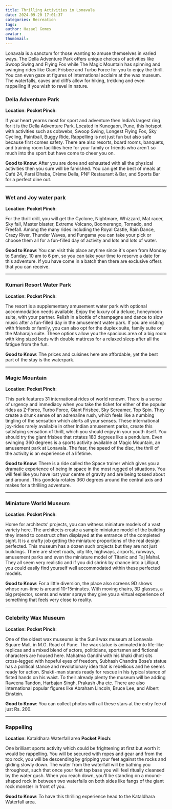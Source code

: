 ```yaml
---
title: Thrilling Activities in Lonavala
date: 2024-09-20 17:01:37
categories: Recreation
tags:
author: Hazael Gomes
avatar:
thumbnail:
---
```

Lonavala is a sanctum for those wanting to amuse themselves in varied ways. The Della Adventure Park offers unique choices of activities like Swoop Swing and Flying Fox while The Magic Mountain has spinning and swinging rides like Giant Frisbee and Turbo Force for you to enjoy the thrill. You can even gaze at figures of international acclaim at the wax museum. The waterfalls, caves and cliffs allow for hiking, trekking and even rappelling if you wish to revel in nature.

### Della Adventure Park
**Location**: 
**Pocket Pinch**: 

If your heart yearns most for sport and adventure then India’s largest ring for it is the Della Adventure Park. Located in Kunegaon, Pune, this hotspot with activities such as cobwebs, Swoop Swing, Longest Flying Fox, Sky Cycling, Paintball, Buggy Ride, Rappelling is not just fun but also safe because first comes safety. There are also resorts, board rooms, banquets, and training room facilities here for your family or friends who aren't so much into the sport but have come to cheer you on.    

**Good to Know**: After you are done and exhausted with all the physical activities then you sure will be famished. You can get the best of meals at Café 24, Parsi Dhaba, Crème Della, PNF Restaurant & Bar, and Sports Bar for a perfect dine out.

---

### Wet and Joy water park 
**Location**: 
**Pocket Pinch**: 

For the thrill drill, you will get the Cyclone, Nightmare, Whizzard, Mat racer, Sky fall, Master blaster, Extreme Volcano, Boomerango, Tornado, and Freefall. Among the many rides including the Royal Castle, Rain Dance, Crazy River, Thunder Waves, and Fungama you can take your pick or choose them all for a fun-filled day of activity and lots and lots of water.     

**Good to Know**: You can visit this place anytime since it's open from Monday to Sunday, 10 am to 6 pm, so you can take your time to reserve a date for this adventure. If you have come in a batch then there are exclusive offers that you can receive.

---

### Kumari Resort Water Park
**Location**: 
**Pocket Pinch**: 

The resort is a supplementary amusement water park with optional accommodation needs available. Enjoy the luxury of a deluxe, honeymoon suite, with your partner. Relish in a bottle of champagne and dance to slow music after a fun-filled day in the amusement water park. If you are visiting with friends or family, you can also opt for the duplex suite, family suite or the Maharaja suite. These options allow you the spacious area of a big room with king sized beds with double mattress for a relaxed sleep after all the fatigue from the fun.   

**Good to Know**: The prices and cuisines here are affordable, yet the best part of the stay is the waterpark.

---

### Magic Mountain
**Location**: 
**Pocket Pinch**: 

This park features 31 international rides of world renown. There is a sense of urgency and immediacy when you take the ticket for either of the popular rides as Z-Force, Turbo Force, Giant Frisbee, Sky Screamer, Top Spin. They create a drunk sense of an adrenaline rush, which feels like a numbing tingling of the sensation which alerts all your senses. These international joy-rides rarely available in other Indian amusement parks, create this satisfying sensation of thrill, which you should enjoy in your youth itself. You should try the giant frisbee that rotates 180 degrees like a pendulum. Even swinging 360 degrees is a sports activity available at Magic Mountain, an amusement park at Lonavala. The fear, the speed of the disc, the thrill of the activity is an experience of a lifetime.  

**Good to Know**: There is a ride called the Space trainer which gives you a dramatic experience of being in space in the most rugged of situations. You will feel like you have lost your centre of gravity and are being tossed about and around. This gondola rotates 360 degrees around the central axis and makes for a thrilling adventure.

---

### Miniature World Museum
**Location**: 
**Pocket Pinch**: 

Home for architects’ projects, you can witness miniature models of a vast variety here. The architects create a sample miniature model of the building they intend to construct often displayed at the entrance of the completed sight. It is a crafty job getting the miniature proportions of the real design perfected. This museum has a dozen such projects but they are not just buildings. There are street roads, city life, highways, airports, runways, amusement parks and even the miniature model of Titanic and Taj Mahal. They all seem very realistic and if you did shrink by chance into a Lilliput, you could easily find yourself well accommodated within these perfected models.   

**Good to Know**: For a little diversion, the place also screens 9D shows whose run-time is around 10-15minutes. With moving chairs, 3D glasses, a big projector, scents and water sprays they give you a virtual experience of something that feels very close to reality.

---

### Celebrity Wax Museum
**Location**: 
**Pocket Pinch**: 

One of the oldest wax museums is the Sunil wax museum at Lonavala Square Mall, in M.G. Road of Pune. The wax statue is animated into life-like replicas and a mixed blend of actors, politicians, sportsmen and fictional characters are housed here. Mahatma Gandhi with his khaki dhoti sits cross-legged with hopeful eyes of freedom, Subhash Chandra Bose’s statue has a political stance and revolutionary idea that is rebellious and he seems ready for action. Shakti-man stands ready for rescue in his typical stance of fisted hands on his waist. To their already plenty the museum will be adding Raveena Tandon, Harbajan Singh, Prakash Jha etc. There are also international popular figures like Abraham Lincoln, Bruce Lee, and Albert Einstein.  

**Good to Know**: You can collect photos with all these stars at the entry fee of just Rs. 200.

---

### Rappelling
**Location**: Kataldhara Waterfall area
**Pocket Pinch**:

One brilliant sports activity which could be frightening at first but worth it would be rappelling. You will be secured with ropes and gear and from the top rock, you will be descending by gripping your feet against the rocks and gliding slowly down. The water from the waterfall will be bathing you throughout, such that once your feet tap base you will feel ritually cleansed by the water gush. When you reach down, you'll be standing on a mound-shaped rock in between two waterfalls on both sides like fangs of the giant rock monster in front of you.  

**Good to Know**: To have this thrilling experience head to the Kataldhara Waterfall area.